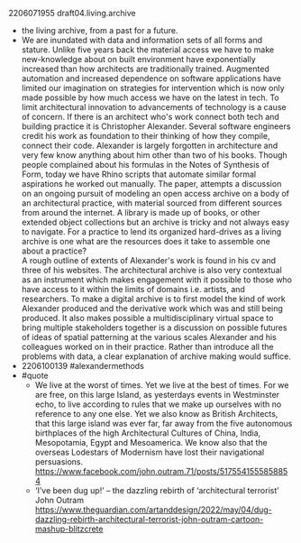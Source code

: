 2206071955 draft04.living.archive

* the living archive, from a past for a future.
* We are inundated with data and information sets of all forms and stature.
Unlike five years back the material access we have to make new-knowledge about on built environment have exponentially increased than how architects are traditionally trained. 
Augmented automation and increased dependence on software applications have limited our imagination on strategies for intervention which is now only made possible by how much access we have on the latest in tech.
To limit architectural innovation to advancements of technology is a cause of concern.
If there is an architect who's work connect both tech and building practice it is Christopher Alexander.
Several software engineers credit his work as foundation to their thinking of how they compile, connect their code.
Alexander is largely forgotten in architecture and very few know anything about him other than two of his books.
Though people complained about his formulas in the Notes of Synthesis of Form, today we have Rhino scripts that automate similar formal aspirations he worked out manually.
The paper, attempts a discussion on an ongoing pursuit of modeling an open access archive on a body of an architectural practice, with material sourced from different sources from around the internet.
A library is made up of books, or other extended object collections but an archive is tricky and not always easy to navigate.
For a practice to lend its organized hard-drives as a living archive is one what are the resources does it take to assemble one about a practice?  
A rough outline of extents of Alexander's work is found in his cv and three of his websites. 
The architectural archive is also very contextual as an instrument which makes engagement with it possible to those who have access to it within the limits of domains i.e. artists, and researchers.
To make a digital archive is to first model the kind of work Alexander produced and the derivative work which was and still being produced.
It also makes possible a multidisciplinary virtual space to bring multiple stakeholders together is a discussion on possible futures of ideas of spatial patterning at the various scales Alexander and his colleagues worked on in their practice. 
Rather than introduce all the problems with data, a clear explanation of archive making would suffice.
* 2206100139
#alexandermethods
* #quote
  * We live at the worst of times. Yet we live at the best of times. For we are free, on this large Island, as yesterdays events in Westminster echo, to live according to rules that we make up ourselves with no reference to any one else. Yet we also know as British Architects, that this large island was ever far, far away from the five autonomous birthplaces of the high Architectural Cultures of China, India, Mesopotamia, Egypt and Mesoamerica. We know also that the overseas Lodestars of Modernism have lost their navigational persuasions. https://www.facebook.com/john.outram.71/posts/5175541555858854 
  * ‘I’ve been dug up!’ – the dazzling rebirth of ‘architectural terrorist’ John Outram https://www.theguardian.com/artanddesign/2022/may/04/dug-dazzling-rebirth-architectural-terrorist-john-outram-cartoon-mashup-blitzcrete